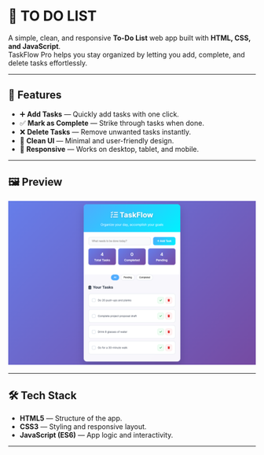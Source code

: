 # 📝 TO DO LIST

A simple, clean, and responsive **To-Do List** web app built with **HTML, CSS, and JavaScript**.  
TaskFlow Pro helps you stay organized by letting you add, complete, and delete tasks effortlessly.

---

## 🚀 Features
- ➕ **Add Tasks** — Quickly add tasks with one click.
- ✅ **Mark as Complete** — Strike through tasks when done.
- ❌ **Delete Tasks** — Remove unwanted tasks instantly.
- 🎨 **Clean UI** — Minimal and user-friendly design.
- 📱 **Responsive** — Works on desktop, tablet, and mobile.

---

## 🖼️ Preview
![To Do List Screenshot](Taskflow.png)

---

## 🛠️ Tech Stack
- **HTML5** — Structure of the app.
- **CSS3** — Styling and responsive layout.
- **JavaScript (ES6)** — App logic and interactivity.

---
